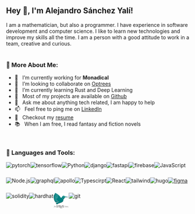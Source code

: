 ## Hey 👋, I'm Alejandro Sánchez Yalí!


I am a mathematician, but also a programmer. I have experience in software development and computer science. I like to learn new technologies and improve my skills all the time. I am a person with a good attitude to work in a team, creative and curious.
<br/>
<br/>

### 🧐 More About Me:

- 🔭 &nbsp; I’m currently working for **Monadical**
- 🤝 &nbsp; I’m looking to collaborate on [Optrees](https://github.com/asanchezyali/optrees)
- 🌱 &nbsp; I’m currently learning Rust and Deep Learning
- 👨 &nbsp; Most of my projects are available on [Github](https://github.com/asanchezyali?tab=repositories)
- 💬 &nbsp; Ask me about anything tech related, I am happy to help
- 📫 &nbsp; Feel free to ping me on [LinkedIn](https://www.linkedin.com/in/asanchezyali/)
- 📝 &nbsp; Checkout my [resume](https://github.com/asanchezyali/cv/blob/master/cv_en.pdf)
- 📚 &nbsp; When I am free, I read fantasy and fiction novels

<br>

### 🔨 Languages and Tools:
<a href="https://pytorch.org/" target="_blank"> <img align="left" src="https://raw.githubusercontent.com/rahul-jha98/github_readme_icons/main/language_and_tools/square/pytorch/pytorch.svg" alt="pytorch" height="42px"/> </a> 
<a href="https://www.tensorflow.org" target="_blank"> <img align="left" src="https://raw.githubusercontent.com/rahul-jha98/github_readme_icons/main/language_and_tools/square/tensorflow/tensorflow.svg" alt="tensorflow" height="42px"/> </a> 
<a href="https://www.python.org" target="_blank"><img align="left" alt="Python" height ="42px" src="https://raw.githubusercontent.com/rahul-jha98/github_readme_icons/main/language_and_tools/square/python/python.svg"/> </a>
<a href="https://www.djangoproject.com/" target="_blank"> <img align="left" src="https://icon-library.com/images/django-icon/django-icon-0.jpg" alt="django" height='42px'/> </a>
<a href="https://fastapi.tiangolo.com/" target="_blank"> <img align="left" src="https://cdn.worldvectorlogo.com/logos/fastapi-1.svg" alt="fastapi" height='42px'/> </a>
<a href="https://firebase.google.com/" target="_blank"> <img align="left" src="https://raw.githubusercontent.com/rahul-jha98/github_readme_icons/main/language_and_tools/square/firebase/firebase.svg" alt="firebase" height ="42px"/> </a>
<a href="https://developer.mozilla.org/en-US/docs/Web/JavaScript" target="_blank"> <img align="left" alt="JavaScript" height ="42px"  src="https://raw.githubusercontent.com/rahul-jha98/github_readme_icons/main/language_and_tools/square/javascript/javascript.svg" /> </a>
<a href="https://nodejs.org" target="_blank"><img align="left" alt="Node.js" height ="42px" src="https://raw.githubusercontent.com/rahul-jha98/github_readme_icons/main/language_and_tools/square/node/node.svg"></a>
<a href="https://graphql.org/" target="_blank"> <img align="left" src="https://upload.wikimedia.org/wikipedia/commons/1/17/GraphQL_Logo.svg" alt="graphql" height='42px'/> </a>
<a href="https://www.apollographql.com/" target="_blank"> <img align="left" src="https://cdn.worldvectorlogo.com/logos/apollo-graphql-compact.svg" alt="apollo" height='42px'/> </a>
<a href="https://www.typescriptlang.org/" target="_blank"><img align="left" alt="Typescirpt" height ="42px" src="https://raw.githubusercontent.com/rahul-jha98/github_readme_icons/main/language_and_tools/square/typescript/typescript.svg" /> </a>
<a href="https://reactjs.org/" target="_blank"> <img align="left" alt="React" height ="42px" src="https://raw.githubusercontent.com/rahul-jha98/github_readme_icons/main/language_and_tools/square/react/react.svg" /></a>
<a href="https://tailwindcss.com/" target="_blank"> <img align="left" src="https://upload.wikimedia.org/wikipedia/commons/d/d5/Tailwind_CSS_Logo.svg" alt="tailwind" height='42px' /> </a>
<a href="https://gohugo.io/" target="_blank"> <img align="left" src="https://matthiasadler.info/assets/b9e1ef29/2af735c0/e32a47d61600df21786356e1ffe88d5b34f02c96cb18ffd5.png" alt="hugo" height='42px'/> </a>
<a href="https://docs.soliditylang.org/en/v0.8.17/" target="_blank"> <img align="left" src="https://www.logo.wine/a/logo/Solidity/Solidity-Logo.wine.svg" alt="solidity" height="42px"/> </a> 
<a href="https://hardhat.org/" target="_blank"> <img align="left" src="https://www.solodev.com/file/13466e21-dd2c-11ec-b9ad-0eaef3759f5f/Hardhat-Logo-Icon.png" alt="hardhat" height="42px"/> </a> 
<a href="https://www.latex-project.org/" target="_blank"> <img align="left" src="https://raw.githubusercontent.com/github/explore/80688e429a7d4ef2fca1e82350fe8e3517d3494d/topics/latex/latex.png" alt="latex" height='42px'/> </a>
<a href="https://git-scm.com/" target="_blank"> <img src="https://raw.githubusercontent.com/rahul-jha98/github_readme_icons/main/language_and_tools/square/git-scm/git-scm.svg" align="left" alt="git" height='42px'/> </a>
<a href="https://www.figma.com/" target="_blank"> <img src="https://raw.githubusercontent.com/rahul-jha98/github_readme_icons/main/language_and_tools/square/figma/figma.svg" alt="figma" height='42px'/> </a>
